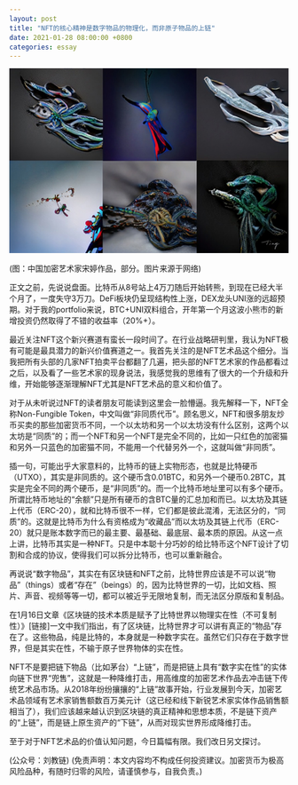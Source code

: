 ```yaml
---
layout: post
title: "NFT的核心精神是数字物品的物理化，而非原子物品的上链"
date: 2021-01-28 08:00:00 +0800
categories: essay
---
```


![](/images/2021/20210128.jpg)

(图：中国加密艺术家宋婷作品，部分。图片来源于网络)

正文之前，先说说盘面。比特币从8号站上4万刀随后开始转熊，到现在已经大半个月了，一度失守3万刀。DeFi板块仍呈现结构性上涨，DEX龙头UNI涨的远超预期。对于我的portfolio来说，BTC+UNI双料组合，开年第一个月这波小熊市的新增投资仍然取得了不错的收益率（20%+）。

最近关注NFT这个新兴赛道有蛮长一段时间了。在行业战略研判里，我认为NFT极有可能是最具潜力的新兴价值赛道之一。我首先关注的是NFT艺术品这个细分。当我把所有头部的几家NFT拍卖平台都翻了几遍，把头部的NFT艺术家的作品都看过之后，以及看了一些艺术家的现身说法，我感觉我的思维有了很大的一个升级和升维，开始能够逐渐理解NFT尤其是NFT艺术品的意义和价值了。

对于从未听说过NFT的读者朋友可能读到这里会一脸懵逼。我先解释一下，NFT全称Non-Fungible Token，中文叫做“非同质代币”。顾名思义，NFT和很多朋友炒币买卖的那些加密货币不同，一个以太坊和另一个以太坊没有什么区别，这两个以太坊是“同质”的；而一个NFT和另一个NFT是完全不同的，比如一只红色的加密猫和另外一只蓝色的加密猫不同，不能用一个代替另外一个，这就叫做“非同质”。

插一句，可能出乎大家意料的，比特币的链上实物形态，也就是比特硬币（UTXO），其实是非同质的。这个硬币含0.01BTC，和另外一个硬币0.2BTC，其实是完全不同的两个硬币，是“非同质”的。而一个比特币地址里可以有多个硬币。所谓比特币地址的“余额”只是所有硬币的含BTC量的汇总加和而已。以太坊及其链上代币（ERC-20），就和比特币很不一样，它们都是彼此混淆，无法区分的，“同质”的。这就是比特币为什么有资格成为“收藏品”而以太坊及其链上代币（ERC-20）就只是账本数字而已的最主要、最基础、最底层、最本质的原因。从这一点上讲，比特币其实是一种NFT。只是中本聪十分巧妙的给比特币这个NFT设计了切割和合成的协议，使得我们可以拆分比特币，也可以重新融合。

再说说“数字物品”，其实在有区块链和NFT之前，比特世界应该是不可以说“物品”（things）或者“存在”（beings）的，因为比特世界的一切，比如文档、照片、声音、视频等等一切，都可以被近乎无限地复制，而无法区分原版和复制品。

在1月16日文章《区块链的技术本质是赋予了比特世界以物理实在性（不可复制性）》[链接]一文中我们指出，有了区块链，比特世界才可以讲有真正的“物品”存在了。这些物品，纯是比特的，本身就是一种数字实在。虽然它们只存在于数字世界，但是其实在性，不输于原子世界物体的实在性。

NFT不是要把链下物品（比如茅台）“上链”，而是把链上具有“数字实在性”的实体向链下世界“兜售”，这就是一种降维打击，用高维度的加密艺术作品去冲击链下传统艺术品市场。从2018年纷纷攘攘的“上链”故事开始，行业发展到今天，加密艺术品领域有艺术家销售额数百万美元计（这已经和线下新锐艺术家实体作品销售额相当了），我们应该越来越认识到区块链的真正精神和思想本质，不是链下资产的“上链”，而是链上原生资产的“下链”，从而对现实世界形成降维打击。

至于对于NFT艺术品的价值认知问题，今日篇幅有限。我们改日另文探讨。

(公众号：刘教链)
(免责声明：本文内容均不构成任何投资建议。加密货币为极高风险品种，有随时归零的风险，请谨慎参与，自我负责。)
